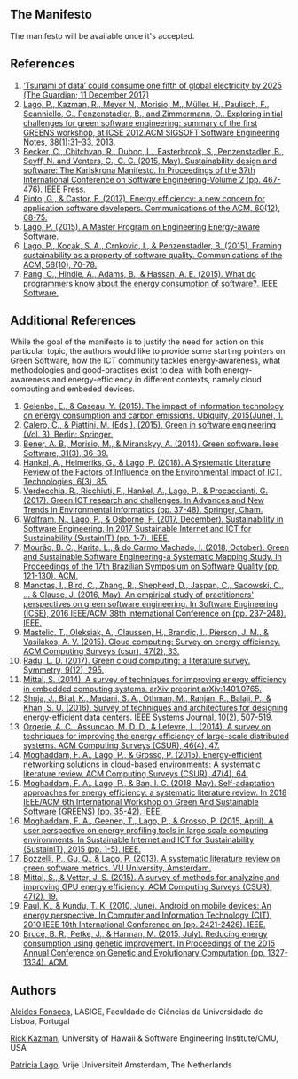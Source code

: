 ## The Manifesto

The manifesto will be available once it's accepted.

## References

1. [‘Tsunami of data’ could consume one fifth of global electricity by 2025 (The Guardian; 11 December 2017)](https://www.theguardian.com/environment/2017/dec/11/tsunami-of-data-could-consume-fifth-global-electricity-by-2025)
2. [Lago, P., Kazman, R., Meyer N., Morisio, M., Müller, H., Paulisch, F., Scanniello, G.,  Penzenstadler, B.,  and Zimmermann, O..  Exploring initial challenges for green software engineering:  summary of the first GREENS workshop, at ICSE 2012.ACM SIGSOFT Software Engineering Notes, 38(1):31–33, 2013.](http://greens.cs.vu.nl)
3. [Becker, C., Chitchyan, R., Duboc, L., Easterbrook, S., Penzenstadler, B., Seyff, N. and Venters, C., C. C. (2015, May). Sustainability design and software: The Karlskrona Manifesto. In Proceedings of the 37th International Conference on Software Engineering-Volume 2 (pp. 467-476). IEEE Press.](https://arxiv.org/abs/1410.6968)
4. [Pinto, G., & Castor, F. (2017). Energy efficiency: a new concern for application software developers. Communications of the ACM, 60(12), 68-75.](https://doi.org/10.1145/3154384)
5. [Lago, P. (2015). A Master Program on Engineering Energy-aware Software.](http://dare.ubvu.vu.nl/bitstream/handle/1871/52437/A?sequence=1)
6. [Lago, P., Koçak, S. A., Crnkovic, I., & Penzenstadler, B. (2015). Framing sustainability as a property of software quality. Communications of the ACM, 58(10), 70-78.](https://research.vu.nl/en/publications/framing-sustainability-as-a-property-of-software-quality)
7. [Pang, C., Hindle, A., Adams, B., & Hassan, A. E. (2015). What do programmers know about the energy consumption of software?. IEEE Software.](https://ieeexplore.ieee.org/document/7155416)

## Additional References

While the goal of the manifesto is to justify the need for action on this particular topic, the authors would like to provide some starting pointers on Green Software, how the ICT community tackles energy-awareness, what methodologies and good-practises exist to deal with both energy-awareness and energy-efficiency in different contexts, namely cloud computing and embeded devices.

1. [Gelenbe, E., & Caseau, Y. (2015). The impact of information technology on energy consumption and carbon emissions. Ubiquity, 2015(June), 1.](https://www.researchgate.net/profile/Erol_Gelenbe/publication/282517963_The_impact_of_information_technology_on_energy_consumption_and_carbon_emissions/links/566d609908aea0892c525812/The-impact-of-information-technology-on-energy-consumption-and-carbon-emissions.pdf)
2. [Calero, C., & Piattini, M. (Eds.). (2015). Green in software engineering (Vol. 3). Berlin: Springer.](https://link.springer.com/content/pdf/10.1007/978-3-319-08581-4.pdf)
3. [Bener, A. B., Morisio, M., & Miranskyy, A. (2014). Green software. Ieee Software, 31(3), 36-39.](https://ieeexplore.ieee.org/iel7/52/6802981/06802987.pdf)
3. [Hankel, A., Heimeriks, G., & Lago, P. (2018). A Systematic Literature Review of the Factors of Influence on the Environmental Impact of ICT. Technologies, 6(3), 85.](https://www.mdpi.com/2227-7080/6/3/85/pdf)
3. [Verdecchia, R., Ricchiuti, F., Hankel, A., Lago, P., & Procaccianti, G. (2017). Green ICT research and challenges. In Advances and New Trends in Environmental Informatics (pp. 37-48). Springer, Cham.](https://www.researchgate.net/profile/Roberto_Verdecchia/publication/307586636_Green_ICT_Research_and_Challenges/links/5a704a22aca272e425eb9a11/Green-ICT-Research-and-Challenges.pdf)
3. [Wolfram, N., Lago, P., & Osborne, F. (2017, December). Sustainability in Software Engineering. In 2017 Sustainable Internet and ICT for Sustainability (SustainIT) (pp. 1-7). IEEE.](http://oro.open.ac.uk/52888/1/43809561.pdf)
3. [Mourão, B. C., Karita, L., & do Carmo Machado, I. (2018, October). Green and Sustainable Software Engineering-a Systematic Mapping Study. In Proceedings of the 17th Brazilian Symposium on Software Quality (pp. 121-130). ACM.](https://dl.acm.org/citation.cfm?id=3275258)
4. [Manotas, I., Bird, C., Zhang, R., Shepherd, D., Jaspan, C., Sadowski, C., ... & Clause, J. (2016, May). An empirical study of practitioners' perspectives on green software engineering. In Software Engineering (ICSE), 2016 IEEE/ACM 38th International Conference on (pp. 237-248). IEEE.](https://ieeexplore.ieee.org/abstract/document/7886907/)
5. [Mastelic, T., Oleksiak, A., Claussen, H., Brandic, I., Pierson, J. M., & Vasilakos, A. V. (2015). Cloud computing: Survey on energy efficiency. ACM Computing Surveys (csur), 47(2), 33.](https://hal.archives-ouvertes.fr/hal-01153714/file/mastelic_13283.pdf)
5. [Radu, L. D. (2017). Green cloud computing: a literature survey. Symmetry, 9(12), 295.](https://www.mdpi.com/2073-8994/9/12/295/pdf)
6. [Mittal, S. (2014). A survey of techniques for improving energy efficiency in embedded computing systems. arXiv preprint arXiv:1401.0765.](https://arxiv.org/pdf/1401.0765.pdf)
7. [Shuja, J., Bilal, K., Madani, S. A., Othman, M., Ranjan, R., Balaji, P., & Khan, S. U. (2016). Survey of techniques and architectures for designing energy-efficient data centers. IEEE Systems Journal, 10(2), 507-519.](https://www.mcs.anl.gov/~balaji/pubs/2016/systems/systems16.energy_efficient_datacenters.pdf)
8. [Orgerie, A. C., Assuncao, M. D. D., & Lefevre, L. (2014). A survey on techniques for improving the energy efficiency of large-scale distributed systems. ACM Computing Surveys (CSUR), 46(4), 47.](https://dl.acm.org/citation.cfm?id=2532637)
8. [Moghaddam, F. A., Lago, P., & Grosso, P. (2015). Energy-efficient networking solutions in cloud-based environments: A systematic literature review. ACM Computing Surveys (CSUR), 47(4), 64.](http://dare.ubvu.vu.nl/bitstream/handle/1871/54033/a64-moghaddam-2.pdf?sequence=1)
9. [Moghaddam, F. A., Lago, P., & Ban, I. C. (2018, May). Self-adaptation approaches for energy efficiency: a systematic literature review. In 2018 IEEE/ACM 6th International Workshop on Green And Sustainable Software (GREENS) (pp. 35-42). IEEE.](https://research.vu.nl/en/publications/self-adaptation-approaches-for-energy-efficiency-a-systematic-lit)
10. [Moghaddam, F. A., Geenen, T., Lago, P., & Grosso, P. (2015, April). A user perspective on energy profiling tools in large scale computing environments. In Sustainable Internet and ICT for Sustainability (SustainIT), 2015 (pp. 1-5). IEEE.](http://dare.ubvu.vu.nl/bitstream/handle/1871/54021/MoghaddamGLG15.pdf?sequence=1)
10. [Bozzelli, P., Gu, Q., & Lago, P. (2013). A systematic literature review on green software metrics. VU University, Amsterdam.](https://www.sis.uta.fi/~pt/TIEA5_Thesis_Course/Session_10_2013_02_18/SLR_GreenMetrics.pdf)
11. [Mittal, S., & Vetter, J. S. (2015). A survey of methods for analyzing and improving GPU energy efficiency. ACM Computing Surveys (CSUR), 47(2), 19.](http://citeseerx.ist.psu.edu/viewdoc/download?doi=10.1.1.753.1599&rep=rep1&type=pdf)
12. [Paul, K., & Kundu, T. K. (2010, June). Android on mobile devices: An energy perspective. In Computer and Information Technology (CIT), 2010 IEEE 10th International Conference on (pp. 2421-2426). IEEE.](https://www-bcf.usc.edu/~halfond/papers/hao13icse.pdf)
13. [Bruce, B. R., Petke, J., & Harman, M. (2015, July). Reducing energy consumption using genetic improvement. In Proceedings of the 2015 Annual Conference on Genetic and Evolutionary Computation (pp. 1327-1334). ACM.](https://doi.org/10.1145/2739480.2754752)

## Authors

[Alcides Fonseca](http://alcidesfonseca.com), LASIGE, Faculdade de Ciências da Universidade de Lisboa, Portugal

[Rick Kazman](http://shidler.hawaii.edu/directory/rick-kazman/itm), University of Hawaii & Software Engineering Institute/CMU, USA

[Patricia Lago](https://www.cs.vu.nl/~patricia/), Vrije Universiteit Amsterdam, The Netherlands
